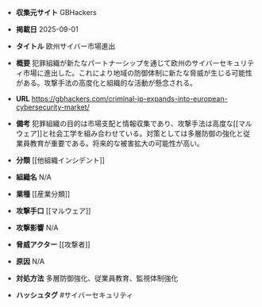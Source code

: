 - **収集元サイト**
GBHackers

- **掲載日**
2025-09-01

- **タイトル**
欧州サイバー市場進出

- **概要**
犯罪組織が新たなパートナーシップを通じて欧州のサイバーセキュリティ市場に進出した。これにより地域の防御体制に新たな脅威が生じる可能性がある。攻撃手法の高度化と組織的な活動が懸念される。

- **URL**
https://gbhackers.com/criminal-ip-expands-into-european-cybersecurity-market/

- **備考**
犯罪組織の目的は市場支配と情報収集であり、攻撃手法は高度な[[マルウェア]]と社会工学を組み合わせている。対策としては多層防御の強化と従業員教育が重要である。将来的な被害拡大の可能性が高い。

- **分類**
[[他組織インシデント]]

- **組織名**
N/A

- **業種**
[[産業分類]]

- **攻撃手口**
[[マルウェア]]

- **攻撃影響**
N/A

- **脅威アクター**
[[攻撃者]]

- **原因**
N/A

- **対処方法**
多層防御強化、従業員教育、監視体制強化

- **ハッシュタグ**
#サイバーセキュリティ
